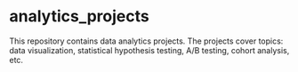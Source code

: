 # analytics_projects
This repository contains data analytics projects. The projects cover topics: data visualization, statistical hypothesis testing, A/B testing, cohort analysis, etc.
